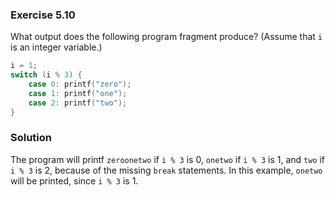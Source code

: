 ### Exercise 5.10
What output does the following program fragment produce? (Assume that `i` is an
integer variable.)

```c
i = 1;
switch (i % 3) {
    case 0: printf("zero");
    case 1: printf("one");
    case 2: printf("two");
}
```

### Solution
The program will printf `zeroonetwo` if `i % 3` is 0, `onetwo` if `i % 3` is 1,
and `two` if `i % 3` is 2, because of the missing `break` statements. In this
example, `onetwo` will be printed, since `i % 3` is 1.
